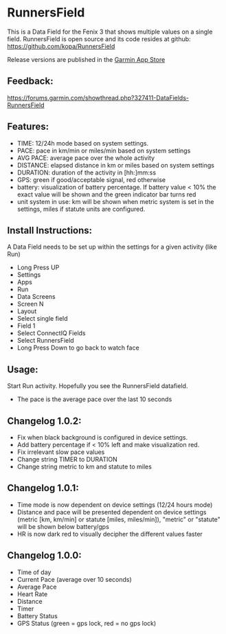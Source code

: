 # RunnersField

This is a Data Field for the Fenix 3 that shows multiple values on a single field. 
RunnersField is open source and its code resides at github: https://github.com/kopa/RunnersField

Release versions are published in the [Garmin App Store](https://apps.garmin.com/en-US/apps/8428701b-e621-4156-9d4e-37d92b30151f)

## Feedback: 
https://forums.garmin.com/showthread.php?327411-DataFields-RunnersField

## Features:
* TIME: 12/24h mode based on system settings.
* PACE: pace in km/min or miles/min based on system settings
* AVG PACE: average pace over the whole activity
* DISTANCE: elapsed distance in km or miles based on system settings
* DURATION: duration of the activity in [hh:]mm:ss
* GPS: green if good/acceptable signal, red otherwise
* battery: visualization of battery percentage. If battery value < 10% the exact value will be shown and the green indicator bar turns red 
* unit system in use: km will be shown when metric system is set in the settings, miles if statute units are configured.


## Install Instructions:

A Data Field needs to be set up within the settings for a given activity (like Run)

* Long Press UP
* Settings
* Apps
* Run
* Data Screens
* Screen N
* Layout
* Select single field
* Field 1
* Select ConnectIQ Fields
* Select RunnersField
* Long Press Down to go back to watch face

## Usage:

Start Run activity.
Hopefully you see the RunnersField datafield.

* The pace is the average pace over the last 10 seconds

## Changelog 1.0.2:
* Fix when black background is configured in device settings.
* Add battery percentage if < 10% left and make visualization red.
* Fix irrelevant slow pace values
* Change string TIMER to DURATION
* Change string metric to km and statute to miles

## Changelog 1.0.1:

* Time mode is now dependent on device settings (12/24 hours mode)
* Distance and pace will be presented dependent on device settings (metric [km, km/min] or statute [miles, miles/min]), "metric" or "statute" will be shown below battery/gps
* HR is now dark red to visually decipher the different values faster

## Changelog 1.0.0:

* Time of day
* Current Pace (average over 10 seconds)
* Average Pace
* Heart Rate
* Distance
* Timer
* Battery Status
* GPS Status (green = gps lock, red = no gps lock)
